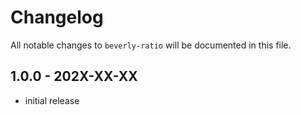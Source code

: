 # Changelog

All notable changes to `beverly-ratio` will be documented in this file.

## 1.0.0 - 202X-XX-XX

- initial release
